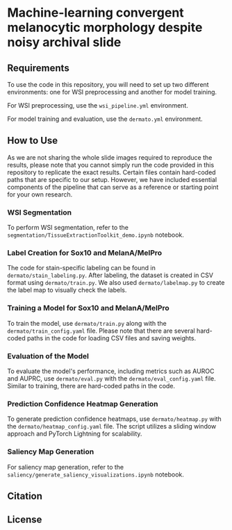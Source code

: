 # Machine-learning convergent melanocytic morphology despite noisy archival slide
## Requirements 
To use the code in this repository, you will need to set up two different environments: one for WSI preprocessing and another for model training. 

For WSI preprocessing, use the `wsi_pipeline.yml` environment. 

For model training and evaluation, use the `dermato.yml` environment.

## How to Use
As we are not sharing the whole slide images required to reproduce the results, please note that you cannot simply run the code provided in this repository to replicate the exact results. Certain files contain hard-coded paths that are specific to our setup. However, we have included essential components of the pipeline that can serve as a reference or starting point for your own research.

### WSI Segmentation
To perform WSI segmentation, refer to the `segmentation/TissueExtractionToolkit_demo.ipynb` notebook.

### Label Creation for Sox10 and MelanA/MelPro
The code for stain-specific labeling can be found in `dermato/stain_labeling.py`. After labeling, the dataset is created in CSV format using `dermato/train.py`. We also used `dermato/labelmap.py` to create the label map to visually check the labels.

### Training a Model for Sox10 and MelanA/MelPro
To train the model, use `dermato/train.py` along with the `dermato/train_config.yaml` file. Please note that there are several hard-coded paths in the code for loading CSV files and saving weights.

### Evaluation of the Model
To evaluate the model's performance, including metrics such as AUROC and AUPRC, use `dermato/eval.py` with the `dermato/eval_config.yaml` file. Similar to training, there are hard-coded paths in the code.

### Prediction Confidence Heatmap Generation
To generate prediction confidence heatmaps, use `dermato/heatmap.py` with the `dermato/heatmap_config.yaml` file. The script utilizes a sliding window approach and PyTorch Lightning for scalability.

### Saliency Map Generation
For saliency map generation, refer to the `saliency/generate_saliency_visualizations.ipynb` notebook.

## Citation

## License

